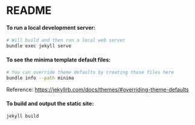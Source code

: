 # README

#### To run a local development server:
```bash
# Will build and then run a local web server
bundle exec jekyll serve
```

#### To see the minima template default files:
```bash
# You can override theme defaults by creating those files here
bundle info --path minima
```
Reference: https://jekyllrb.com/docs/themes/#overriding-theme-defaults

#### To build and output the static site:
```bash
jekyll build
```

